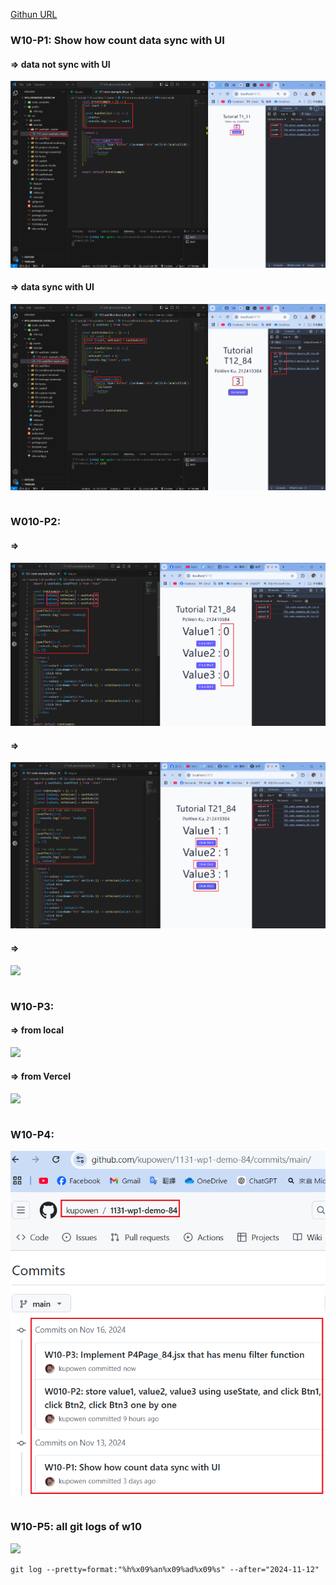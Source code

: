 [Githun URL](https://github.com/kupowen/1131-wp1-demo-84)

### W10-P1: Show how count data sync with UI

#### => data not sync with UI
![](w10-p1-1.png)

#### => data sync  with UI
![](w10-p1-2.png)
```

```

### W010-P2: 

#### => 

![](w10-p2-1.png)

#### => 

![](w10-p2-2.png)

#### => 

![](w10-p2-3.png)

```

```

### W10-P3: 

#### => from local

![](w10-p3-1.png)

#### => from Vercel

![](w10-p3-2.png)

```

```

### W10-P4: 

![](w10-p4.png)

```

```

### W10-P5: all git logs of w10

![](w10-p5.png)

```
git log --pretty=format:"%h%x09%an%x09%ad%x09%s" --after="2024-11-12"

```